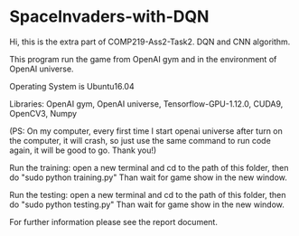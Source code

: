 # SpaceInvaders-with-DQN<br>
Hi, this is the extra part of COMP219-Ass2-Task2. DQN and CNN algorithm.

This program run the game from OpenAI gym and in the environment of OpenAI universe. 

Operating System is Ubuntu16.04

Libraries: OpenAI gym, OpenAI universe, Tensorflow-GPU-1.12.0, CUDA9, OpenCV3, Numpy



(PS: On my computer, every first time I start openai universe after turn on the computer, it will crash, so just use the same command to run code again, it will be good to go. Thank you!)

Run the training: open a new terminal and cd to the path of this folder, then do "sudo python training.py" Than wait for game show in the new window.

Run the testing: open a new terminal and cd to the path of this folder, then do "sudo python testing.py" Than wait for game show in the new window.

For further information please see the report document.
